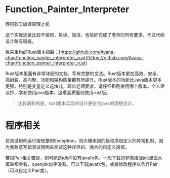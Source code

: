 # Function_Painter_Interpreter
西电软工编译原理上机

这个实现还是比较不错的，易读、简洁，也恰好完成了老师的所有要求。不过代码设计略有瑕疵。

后来重构的Rust版本指路：[https://github.com/Ayana-chan/function_painter_interpreter_rust](https://github.com/Ayana-chan/function_painter_interpreter_rust)

Rust版本里面有非常详细的文档，写有完整的文法。Rust版本更加高效、安全、高封装、高内聚，功能和架构质量都有所提升。Rust版本的功能比Java版本更多更强，特别是变量定义这块儿，超出老师要求，请仔细斟酌使用哪个版本。个人建议抄、学都使用java版本，追求高质量则使用rust版。

>比较讽刺的是，rust版本实现的设计更符合java的理想设计。

# 程序相关

若测试用例运行报规整的Exception，则大概率报的是程序自定义的异常机制，因为我故意写错测试用例来测试这种详尽的、强大的自定义报错。

若报Pair相关错误，则可能是jdk内没有javafx包。一般下载的非简洁版jdk里面大概率都会有，openjdk似乎没有。可以下载javafx包，或者修改程序以舍弃Pair（可以自定义Pair类）。
